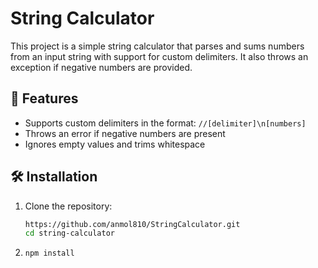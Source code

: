 # String Calculator

This project is a simple string calculator that parses and sums numbers from an input string with support for custom delimiters. It also throws an exception if negative numbers are provided.

## 🚀 Features

- Supports custom delimiters in the format: `//[delimiter]\n[numbers]`
- Throws an error if negative numbers are present
- Ignores empty values and trims whitespace

## 🛠 Installation

1. Clone the repository:
   ```sh
   https://github.com/anmol810/StringCalculator.git
   cd string-calculator
   ```
2. ```sh
   npm install
   ```
